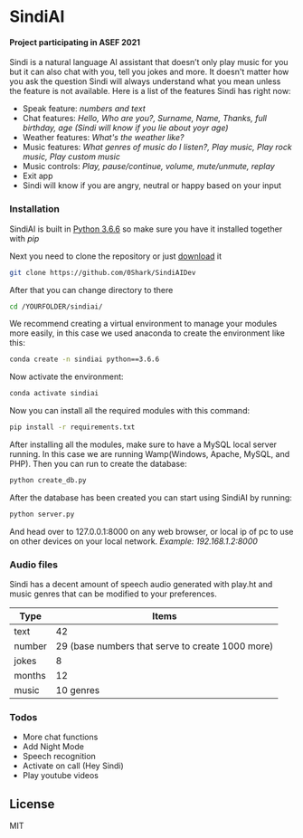 # SindiAI
#### Project participating in ASEF 2021

Sindi is a natural language AI assistant that doesn’t only play music for you but it can also chat with you, tell you jokes and more. 
It doesn't matter how you ask the question Sindi will always understand what you mean unless the feature is not available.
Here is a list of the features Sindi has right now:
  - Speak feature: *numbers and text*
  - Chat features: *Hello, Who are you?, Surname, Name, Thanks, full birthday, age (Sindi will know if you lie about yoyr age)*
  - Weather features: *What's the weather like?*
  - Music features: *What genres of music do I listen?, Play music, Play rock music, Play custom music*
  - Music controls: *Play, pause/continue, volume, mute/unmute, replay*
  - Exit app
  - Sindi will know if you are angry, neutral or happy based on your input

### Installation
SindiAI is built in [Python 3.6.6](https://www.python.org/downloads/release/python-366/) so make sure you have it installed together with *pip*
 
Next you need to clone the repository or just [download](https://github.com/0Shark/SindiAIDev/archive/main.zip) it 

```sh
git clone https://github.com/0Shark/SindiAIDev
```

After that you can change directory to there

```sh
cd /YOURFOLDER/sindiai/
```
We recommend creating a virtual environment to manage your modules more easily, in this case we used anaconda to create the environment like this:
```sh
conda create -n sindiai python==3.6.6
```
Now activate the environment:
```sh
conda activate sindiai
```
Now you can install all the required modules with this command:
```sh
pip install -r requirements.txt
```
After installing all the modules, make sure to have a MySQL local server running. In this case we are running Wamp(Windows, Apache, MySQL, and PHP).
Then you can run to create the database:
```sh
python create_db.py
```
After the database has been created you can start using SindiAI by running:
```sh
python server.py
```
And head over to 127.0.0.1:8000 on any web browser, or local ip of pc to use on other devices on your local network. *Example: 192.168.1.2:8000*

### Audio files

Sindi has a decent amount of speech audio generated with play.ht and music genres that can be modified to your preferences.

| Type | Items |
| ------ | ------ |
| text | 42 |
| number | 29 (base numbers that serve to create 1000 more) |
| jokes | 8 |
| months | 12 |
| music | 10 genres |

### Todos

 - More chat functions
 - Add Night Mode
 - Speech recognition
 - Activate on call (Hey Sindi)
 - Play youtube videos

License
----

MIT
